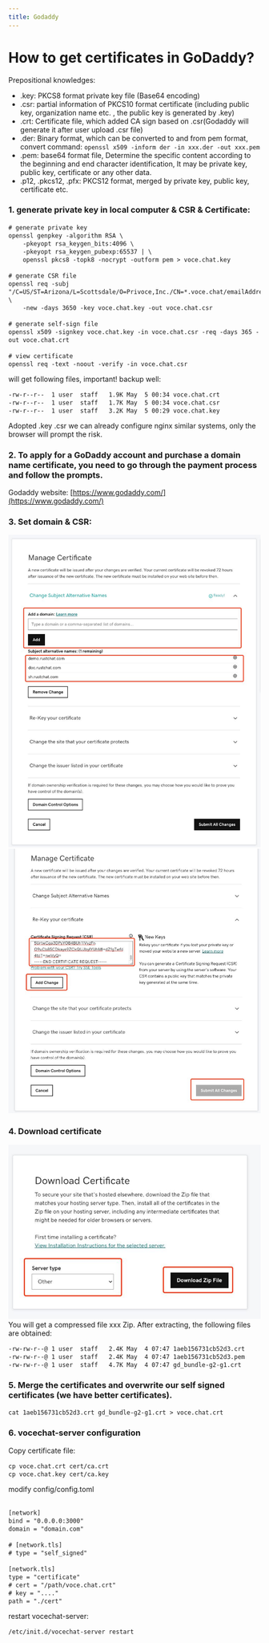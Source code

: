 ```yaml
---
title: Godaddy
---
```


# How to get certificates in GoDaddy?

Prepositional knowledges:

- .key: PKCS8 format private key file (Base64 encoding)
- .csr: partial information of PKCS10 format certificate (including public key, organization name etc. , the public key is generated by .key)
- .crt: Certificate file, which added CA sign based on .csr(Godaddy will generate it after user upload .csr file)
- .der: Binary format, which can be converted to and from pem format, convert command: `openssl x509 -inform der -in xxx.der -out xxx.pem`
- .pem: base64 format file, Determine the specific content according to the beginning and end character identification, It may be private key, public key, certificate or any other data.
- .p12, .pkcs12, .pfx: PKCS12 format, merged by private key, public key, certificate etc.

### 1. generate private key in local computer & CSR & Certificate:

```shell
# generate private key
openssl genpkey -algorithm RSA \
    -pkeyopt rsa_keygen_bits:4096 \
    -pkeyopt rsa_keygen_pubexp:65537 | \
    openssl pkcs8 -topk8 -nocrypt -outform pem > voce.chat.key

# generate CSR file
openssl req -subj "/C=US/ST=Arizona/L=Scottsdale/O=Privoce,Inc./CN=*.voce.chat/emailAddress=api.privoce@gmail.com" \
    -new -days 3650 -key voce.chat.key -out voce.chat.csr

# generate self-sign file
openssl x509 -signkey voce.chat.key -in voce.chat.csr -req -days 365 -out voce.chat.crt

# view certificate
openssl req -text -noout -verify -in voce.chat.csr
```

will get following files, important! backup well:

```shell
-rw-r--r--  1 user  staff   1.9K May  5 00:34 voce.chat.crt
-rw-r--r--  1 user  staff   1.7K May  5 00:34 voce.chat.csr
-rw-r--r--  1 user  staff   3.2K May  5 00:29 voce.chat.key
```

Adopted .key .csr we can already configure nginx similar systems, only the browser will prompt the risk.

### 2. To apply for a GoDaddy account and purchase a domain name certificate, you need to go through the payment process and follow the prompts.

Godaddy website: [https://www.godaddy.com/](https://www.godaddy.com/)

### 3. Set domain & CSR:

![Godaddy-Manae-Cert](image/godaddy-manage-cert.jpg)
![Godaddy-Update-CSR](image/godaddy-update-csr.jpg)

### 4. Download certificate

![Godaddy-Download-Cert](image/godaddy-download-cert.jpg)  
You will get a compressed file xxx Zip. After extracting, the following files are obtained:

```shell
-rw-rw-r--@ 1 user  staff   2.4K May  4 07:47 1aeb156731cb52d3.crt
-rw-rw-r--@ 1 user  staff   2.4K May  4 07:47 1aeb156731cb52d3.pem
-rw-rw-r--@ 1 user  staff   4.7K May  4 07:47 gd_bundle-g2-g1.crt
```

### 5. Merge the certificates and overwrite our self signed certificates (we have better certificates).

```shell
cat 1aeb156731cb52d3.crt gd_bundle-g2-g1.crt > voce.chat.crt
```

### 6. vocechat-server configuration

Copy certificate file:

```shell
cp voce.chat.crt cert/ca.crt
cp voce.chat.key cert/ca.key
```

modify config/config.toml

```shell

[network]
bind = "0.0.0.0:3000"
domain = "domain.com"

# [network.tls]
# type = "self_signed"

[network.tls]
type = "certificate"
# cert = "/path/voce.chat.crt"
# key = "...."
path = "./cert"
```

restart vocechat-server:

```shell
/etc/init.d/vocechat-server restart
```

<!--
```shell
server {
    listen 443;
    server_name www.xxx.com;
    ssl	on;
    ssl_certificate /usr/local/ssl/domain.crt;
    ssl_certificate_key /usr/local/ssl/domain.key;
}
```
-->
